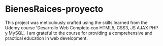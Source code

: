 # BienesRaices-proyecto

This project was meticulously crafted using the skills learned from the Udemy course 'Desarrollo Web Completo con HTML5, CSS3, JS AJAX PHP y MySQL'. I am grateful to the course for providing a comprehensive and practical education in web development.
